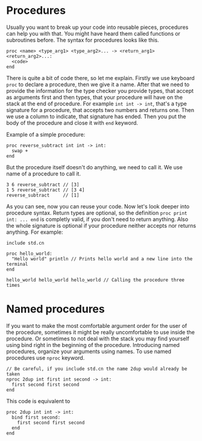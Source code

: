 # Procedures

Usually you want to break up your code into reusable pieces, procedures can help you with that. You might have heard them called functions or subroutines before. The syntax for procedures looks like this.

```
proc <name> <type_arg1> <type_arg2>... -> <return_arg1> <return_arg2>...:
  <code>
end
```

There is quite a bit of code there, so let me explain. Firstly we use keyboard `proc` to declare a procedure, then we give it a name. After that we need to provide the information for the type checker you provide types, that accept as arguments first and then types, that your procedure will have on the stack at the end of procedure. For example `int int -> int`, that's a type signature for a procedure, that accepts two numbers and returns one. Then we use a column to indicate, that signature has ended. Then you put the body of the procedure and close it with `end` keyword.

Example of a simple procedure:
```
proc reverse_subtract int int -> int:
  swap +
end
```

But the procedure itself doesn't do anything, we need to call it. We use name of a procedure to call it.
```
3 6 reverse_subtract // [3]
1 5 reverse_subtract // [3 4]
reverse_subtract     // [1]
```

As you can see, now you can reuse your code. Now let's look deeper into procedure syntax. Return types are optional, so the definition `proc print int: ... end` is completly valid, if you don't need to return anything. Also the whole signature is optional if your procedure neither accepts nor returns anything. For example:
```
include std.cn

proc hello_world:
  "Hello world" println // Prints hello world and a new line into the terminal
end

hello_world hello_world hello_world // Calling the procedure three times
```

# Named procedures
If you want to make the most comfortable argument order for the user of the procedure, sometimes it might be really uncomfortable to use inside the procedure. Or sometimes to not deal with the stack you may find yourself using bind right in the beginning of the procedure. Introducing named procedures, organize your arguments using names. To use named procedures use `nproc` keyword.
```
// Be careful, if you include std.cn the name 2dup would already be taken
nproc 2dup int first int second -> int:
  first second first second
end
```
This code is equivalent to
```
proc 2dup int int -> int:
  bind first second:
    first second first second
  end
end
```